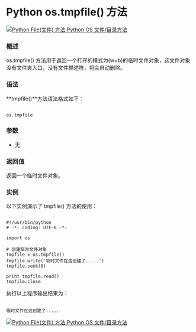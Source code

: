Python os.tmpfile() 方法
======================

 [![Python File(文件) 方法](../images/up.gif)
 Python OS 文件/目录方法](os-file-methods.html)


  ### 概述

 os.tmpfile() 方法用于返回一个打开的模式为(w+b)的临时文件对象，这文件对象没有文件夹入口，没有文件描述符，将会自动删除。

 ### 语法

 **tmpfile()**方法语法格式如下：

 
```

os.tmpfile

```

 ### 参数

  * 无


  ### 返回值

 返回一个临时文件对象。

 ### 实例

 以下实例演示了 tmpfile() 方法的使用：

 
```

#!/usr/bin/python
# -*- coding: UTF-8 -*-

import os

# 创建临时文件对象
tmpfile = os.tmpfile()
tmpfile.write('临时文件在这创建了.....')
tmpfile.seek(0)

print tmpfile.read()
tmpfile.close

```

 执行以上程序输出结果为： 

 
```

临时文件在这创建了.....

```

 [![Python File(文件) 方法](../images/up.gif)
 Python OS 文件/目录方法](os-file-methods.html)